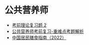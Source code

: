 # 公共营养师

- [考前理论复习题 2](./theory_review_questions_2.md)
- [公共营养师考前复习-重难点考题解析](./key_and_hard_questions_analysis.md)
- [中国居民膳食指南（2022）](./dietary_guidelines_cn_2022.md)
